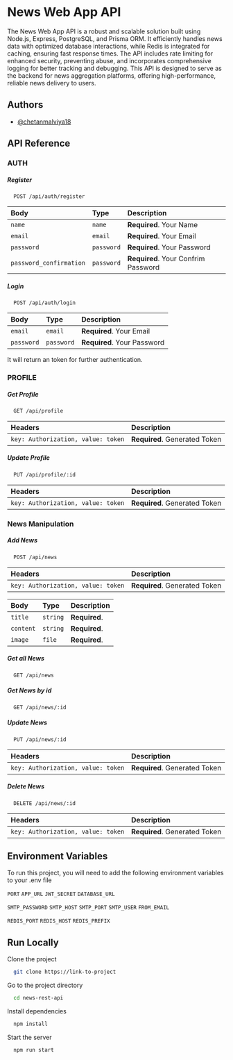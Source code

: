# News Web App API

The News Web App API is a robust and scalable solution built using Node.js, Express, PostgreSQL, and Prisma ORM. It efficiently handles news data with optimized database interactions, while Redis is integrated for caching, ensuring fast response times. The API includes rate limiting for enhanced security, preventing abuse, and incorporates comprehensive logging for better tracking and debugging. This API is designed to serve as the backend for news aggregation platforms, offering high-performance, reliable news delivery to users.

## Authors

- [@chetanmalviya18](https://www.github.com/octokatherine)

## API Reference

### AUTH

##### Register

```http
  POST /api/auth/register
```

| Body                    | Type       | Description                         |
| :---------------------- | :--------- | :---------------------------------- |
| `name`                  | `name`     | **Required**. Your Name             |
| `email`                 | `email`    | **Required**. Your Email            |
| `password`              | `password` | **Required**. Your Password         |
| `password_confirmation` | `password` | **Required**. Your Confrim Password |

##### Login

```http
  POST /api/auth/login
```

| Body       | Type       | Description                 |
| :--------- | :--------- | :-------------------------- |
| `email`    | `email`    | **Required**. Your Email    |
| `password` | `password` | **Required**. Your Password |

It will return an token for further authentication.

### PROFILE

##### Get Profile

```http
  GET /api/profile
```

| Headers                            | Description                   |
| :--------------------------------- | :---------------------------- |
| `key: Authorization, value: token` | **Required**. Generated Token |

##### Update Profile

```http
  PUT /api/profile/:id
```

| Headers                            | Description                   |
| :--------------------------------- | :---------------------------- |
| `key: Authorization, value: token` | **Required**. Generated Token |

### News Manipulation

##### Add News

```http
  POST /api/news
```

| Headers                            | Description                   |
| :--------------------------------- | :---------------------------- |
| `key: Authorization, value: token` | **Required**. Generated Token |

| Body      | Type     | Description   |
| :-------- | :------- | :------------ |
| `title`   | `string` | **Required**. |
| `content` | `string` | **Required**. |
| `image`   | `file`   | **Required**. |

##### Get all News

```http
  GET /api/news
```

##### Get News by id

```http
  GET /api/news/:id
```

##### Update News

```http
  PUT /api/news/:id
```

| Headers                            | Description                   |
| :--------------------------------- | :---------------------------- |
| `key: Authorization, value: token` | **Required**. Generated Token |

##### Delete News

```http
  DELETE /api/news/:id
```

| Headers                            | Description                   |
| :--------------------------------- | :---------------------------- |
| `key: Authorization, value: token` | **Required**. Generated Token |

## Environment Variables

To run this project, you will need to add the following environment variables to your .env file

`PORT`
`APP_URL`
`JWT_SECRET`
`DATABASE_URL`

`SMTP_PASSWORD`
`SMTP_HOST`
`SMTP_PORT`
`SMTP_USER`
`FROM_EMAIL`

`REDIS_PORT`
`REDIS_HOST`
`REDIS_PREFIX`

## Run Locally

Clone the project

```bash
  git clone https://link-to-project
```

Go to the project directory

```bash
  cd news-rest-api
```

Install dependencies

```bash
  npm install
```

Start the server

```bash
  npm run start
```
